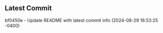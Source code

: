 
## Latest Commit
bf0450e - Update README with latest commit info (2024-08-29 16:53:25 -0400) <Yunxi-Zhou>
